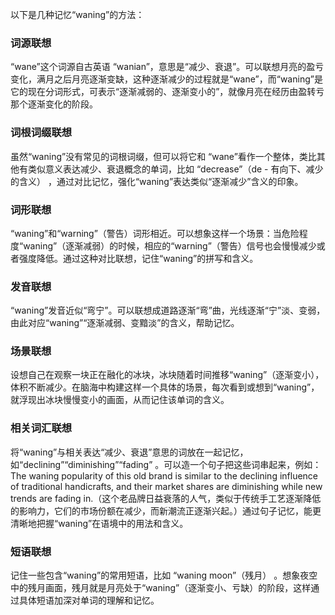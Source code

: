 以下是几种记忆“waning”的方法：

### 词源联想
“wane”这个词源自古英语 “wanian”，意思是“减少、衰退”。可以联想月亮的盈亏变化，满月之后月亮逐渐变缺，这种逐渐减少的过程就是“wane”，而“waning”是它的现在分词形式，可表示“逐渐减弱的、逐渐变小的”，就像月亮在经历由盈转亏那个逐渐变化的阶段。

### 词根词缀联想 
虽然“waning”没有常见的词根词缀，但可以将它和 “wane”看作一个整体，类比其他有类似意义表达减少、衰退概念的单词，比如 “decrease”（de - 有向下、减少的含义） ，通过对比记忆，强化“waning”表达类似“逐渐减少”含义的印象。 

### 词形联想
“waning”和“warning”（警告）词形相近。可以想象这样一个场景：当危险程度“waning”（逐渐减弱）的时候，相应的“warning”（警告）信号也会慢慢减少或者强度降低。通过这种对比联想，记住“waning”的拼写和含义。

### 发音联想 
“waning”发音近似“弯宁”。可以联想成道路逐渐“弯”曲，光线逐渐“宁”淡、变弱，由此对应“waning”“逐渐减弱、变黯淡”的含义，帮助记忆。

### 场景联想 
设想自己在观察一块正在融化的冰块，冰块随着时间推移“waning”（逐渐变小），体积不断减少。在脑海中构建这样一个具体的场景，每次看到或想到“waning”，就浮现出冰块慢慢变小的画面，从而记住该单词的含义。 

### 相关词汇联想 
将“waning”与相关表达“减少、衰退”意思的词放在一起记忆，如“declining”“diminishing”“fading” 。可以造一个句子把这些词串起来，例如：The waning popularity of this old brand is similar to the declining influence of traditional handicrafts, and their market shares are diminishing while new trends are fading in.（这个老品牌日益衰落的人气，类似于传统手工艺逐渐降低的影响力，它们的市场份额在减少，而新潮流正逐渐兴起。）通过句子记忆，能更清晰地把握“waning”在语境中的用法和含义。 

### 短语联想 
记住一些包含“waning”的常用短语，比如 “waning moon”（残月） 。想象夜空中的残月画面，残月就是月亮处于“waning”（逐渐变小、亏缺）的阶段，这样通过具体短语加深对单词的理解和记忆。 